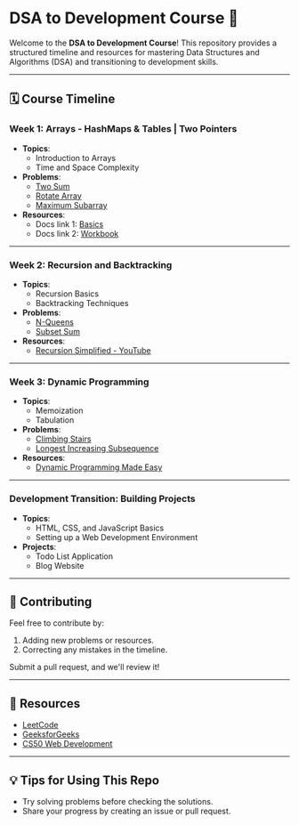 # DSA to Development Course 🚀

Welcome to the **DSA to Development Course**! This repository provides a structured timeline and resources for mastering Data Structures and Algorithms (DSA) and transitioning to development skills.

---

## 🗓️ Course Timeline

### Week 1: Arrays - HashMaps & Tables | Two Pointers
- **Topics**:
  - Introduction to Arrays
  - Time and Space Complexity
- **Problems**:
  - [Two Sum](https://leetcode.com/problems/two-sum/)
  - [Rotate Array](https://leetcode.com/problems/rotate-array/)
  - [Maximum Subarray](https://leetcode.com/problems/maximum-subarray/)
- **Resources**:
  - Docs link 1: [Basics](https://docs.google.com/document/d/1Yr7eBM3P8QKuE_9JmKLEJUEJFupCAS-f15QvONuL2HY/edit?tab=t.0)
  - Docs link 2: [Workbook](https://drive.google.com/file/d/1jUPKX7n6EmsBFw_4vpIMGFKt6eOJzb2b/view)
 

---

### **Week 2: Recursion and Backtracking**
- **Topics**:
  - Recursion Basics
  - Backtracking Techniques
- **Problems**:
  - [N-Queens](https://leetcode.com/problems/n-queens/)
  - [Subset Sum](https://practice.geeksforgeeks.org/problems/subset-sum-problem/0)
- **Resources**:
  - [Recursion Simplified - YouTube](https://www.youtube.com/)

---

### **Week 3: Dynamic Programming**
- **Topics**:
  - Memoization
  - Tabulation
- **Problems**:
  - [Climbing Stairs](https://leetcode.com/problems/climbing-stairs/)
  - [Longest Increasing Subsequence](https://leetcode.com/problems/longest-increasing-subsequence/)
- **Resources**:
  - [Dynamic Programming Made Easy](https://www.geeksforgeeks.org/)

---

### **Development Transition: Building Projects**
- **Topics**:
  - HTML, CSS, and JavaScript Basics
  - Setting up a Web Development Environment
- **Projects**:
  - Todo List Application
  - Blog Website

---

## 🤝 Contributing
Feel free to contribute by:
1. Adding new problems or resources.
2. Correcting any mistakes in the timeline.

Submit a pull request, and we'll review it!

---

## 📘 Resources
- [LeetCode](https://leetcode.com/)
- [GeeksforGeeks](https://www.geeksforgeeks.org/)
- [CS50 Web Development](https://cs50.harvard.edu/web/)

---

## 💡 Tips for Using This Repo
- Try solving problems before checking the solutions.
- Share your progress by creating an issue or pull request.

